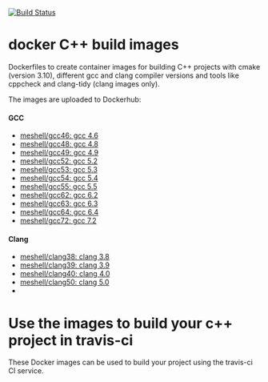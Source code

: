 [![Build Status](https://travis-ci.org/meshell/docker_cpp_build_images.svg?branch=master)](https://travis-ci.org/meshell/docker_cpp_build_images)

# docker C++ build images

Dockerfiles to create container images for building C++ projects with
cmake (version 3.10), different gcc and clang compiler versions and tools
like cppcheck and clang-tidy (clang images only).

The images are uploaded to Dockerhub:

#### GCC
- [meshell/gcc46: gcc 4.6](https://hub.docker.com/r/meshell/gcc46/)
- [meshell/gcc48: gcc 4.8](https://hub.docker.com/r/meshell/gcc48/)
- [meshell/gcc49: gcc 4.9](https://hub.docker.com/r/meshell/gcc49/)
- [meshell/gcc52: gcc 5.2](https://hub.docker.com/r/meshell/gcc52/)
- [meshell/gcc53: gcc 5.3](https://hub.docker.com/r/meshell/gcc53/)
- [meshell/gcc54: gcc 5.4](https://hub.docker.com/r/meshell/gcc54/)
- [meshell/gcc55: gcc 5.5](https://hub.docker.com/r/meshell/gcc54/)
- [meshell/gcc62: gcc 6.2](https://hub.docker.com/r/meshell/gcc62/)
- [meshell/gcc63: gcc 6.3](https://hub.docker.com/r/meshell/gcc63/)
- [meshell/gcc64: gcc 6.4](https://hub.docker.com/r/meshell/gcc64/)
- [meshell/gcc72: gcc 7.2](https://hub.docker.com/r/meshell/gcc72/)

#### Clang
- [meshell/clang38: clang 3.8](https://hub.docker.com/r/meshell/clang38/)
- [meshell/clang39: clang 3.9](https://hub.docker.com/r/meshell/clang39/)
- [meshell/clang40: clang 4.0](https://hub.docker.com/r/meshell/clang40/)
- [meshell/clang50: clang 5.0](https://hub.docker.com/r/meshell/clang50/)
-
Use the images to build your c++ project in travis-ci
======================================================

These Docker images can be used to build your project using the travis-ci CI service.
